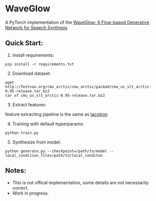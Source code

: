# WaveGlow 

A PyTorch implementation of the [WaveGlow: A Flow-based Generative Network for Speech Synthesis](https://arxiv.org/abs/1811.00002)

## Quick Start:

1. Install requirements:
```
pip install -r requirements.txt
```

2. Download dataset:
```
wget http://festvox.org/cmu_arctic/cmu_arctic/packed/cmu_us_slt_arctic-0.95-release.tar.bz2
tar xf cmu_us_slt_arctic-0.95-release.tar.bz2
```

3. Extract features: 

feature extracting pipeline is the same as [tacotron](https://github.com/keithito/tacotron)

4. Training with default hyperparams:
```
python train.py
```

5. Synthesize from model:
```
python generate.py --checkpoint=/path/to/model --local_condition_file=/path/to/local_conditon
```

## Notes:
  * This is not offical implementation, some details are not necessarily correct.
  * Work in progress.
